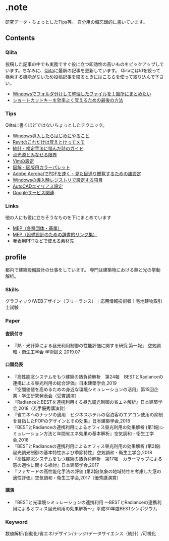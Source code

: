 # .note

研究データ・ちょっとしたTips等。
自分用の備忘録的に書いています。


## Contents

### Qiita
投稿した記事の中でも実務ですぐ役に立つ即効性の高いものをピックアップしています。ちなみに、[Qiita](https://qiita.com/Daisuke_MMM)に最新の記事を更新しています。
QiitaにはIdを絞って検索する機能がないため投稿記事を絞るときには[こちら](https://qiigle.com/)を使って絞り込んで下さい。
* [Windowsでフォルダ分けして整理したファイルを１箇所にまとめたい](https://qiita.com/Daisuke_MMM/items/feaf2f3706a8f7ff6b49)
* [ショートカットキーを効率よく覚えるための最後の方法](https://qiita.com/Daisuke_MMM/items/c18eac17f7417448204a)

### Tips
Qiitaに書くほどではないちょっとしたテクニック。
* [Windows導入したらはじめにやること](tip210416.md)
* [Revitのこれだけは覚えとけってメモ](tip210415.md)
* [統計・検定手法に悩んだ時のガイド](tip210301.md)
* [点光源とみなせる限界](tip201210.md)
* [Vimの設定](tip201204.md)
* [図解・図版用カラーパレット](tip201203.md)
* [Adobe AcrobatでPDFを速く・見た目通り閲覧するための諸設定](tip201202.md)
* [Windowsの導入時レジストリで設定する項目](tip201201.md)
* [AutoCADエイリアス設定](tip201128.md)
* [Googleサービス関連](tip201124.md)

### Links
他の人にも役に立ちそうなものを下にまとめています
* [MEP（各種団体・基準）](mep.md)
* [MEP（設備設計のための辞書的リンク集）](advice.md)
* [発表用PPTなどで使える素材先](material.md)

## profile
都内で建築設備設計の仕事をしています。
専門は建築物における熱と光の挙動解析。

### Skills
グラフィック/WEBデザイン（フリーランス）｜応用情報技術者｜宅地建物取引士試験

### Paper
#### 査読付き
* 『熱・光計算による昼光利用制御の性能評価に関する研究 第一報』 空気調和・衛生工学会 学術論文 2019.07


#### 口頭発表
* 『高性能窓システムをもつ建築の熱負荷解析　第24報　BESTとRadianceの連携による昼光利用の総合評価』日本建築学会,2019
* 『空間価値を高めるための身近な環境シミュレーションの活用』第15回企業・学生研究発表会（受賞講演）
* 『RadianceとBESTを連携利用する昼光調光制御の省エネ解析』日本建築学会,2018（若手優秀講演賞）
* 『省エネへのナッジの適用　ビジネスホテルの宿泊客のエアコン使用の抑制を目指したPOPのデザインとその効果』日本建築学会,2018
* 『BESTとRadianceの連携利用によるオフィス昼光利用の効果解析 (第1報)シミュレーション方法と年間省エネ効果の基本解析』空気調和・衛生工学会,2018
* 『BESTとRadianceの連携利用によるオフィス昼光利用の効果解析 (第2報)昼光調光制御の基本特性および季節特性』空気調和・衛生工学会,2018
* 『高性能窓システムをもつ建築の熱負荷解析　第17報　カラーマップによる窓の適性に関する検討』日本建築学会,2017
* 『ファサードの高性能化手法の評価 (第2報)気象の地域特性を考慮した窓の適性評価』空気調和・衛生工学会,2017（優秀講演賞）


#### 講演
* 『BESTと光環境シミュレーションの連携利用 ～BESTとRadianceの連携利用によるオフィス昼光利用の効果解析～』平成30年度BESTシンポジウム


### Keyword
数値解析/自動化/省エネ/デザイン/ナッジ/データサイエンス（統計）/可視化
